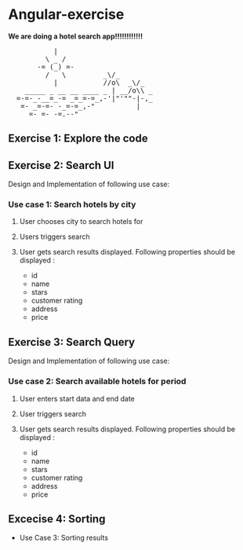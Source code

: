 # Angular-exercise

**We are doing a hotel search app!!!!!!!!!!!!**

<pre>
           |
         \ _ /
       -= (_) =-
         /   \         _\/_
           |           //o\  _\/_
    _____ _ __ __ ____ _ | __/o\\ _
  =-=-_-__=_-= _=_=-=_,-'|"'""-|-,_
   =- _=-=- -_=-=_,-"          |
     =- =- -=.--"
</pre>
## Exercise 1: Explore the code

## Exercise 2: Search UI
  
Design and Implementation of following use case:
### Use case 1: Search hotels by city

1. User chooses city to search hotels for
1. Users triggers search
1. User gets search results displayed. Following properties should be displayed :

    - id
    - name
    - stars 
    - customer rating
    - address
    - price
## Exercise 3: Search Query
  
  Design and Implementation of following use case:

### Use case 2: Search available hotels for period

1. User enters start data and end date
1. User triggers search
1. User gets search results displayed. Following properties should be displayed :

    - id
    - name
    - stars 
    - customer rating
    - address
    - price

## Excecise 4: Sorting
- Use Case 3: Sorting results

    
